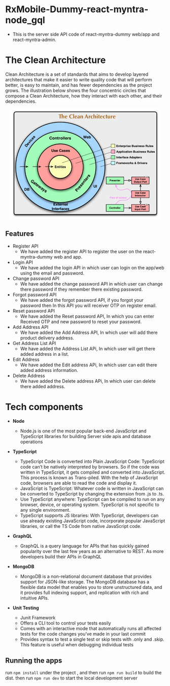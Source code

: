 # RxMobile-Dummy-react-myntra-node_gql

- This is the server side API code of react-myntra-dummy web/app and react-myntra-admin.

# The Clean Architecture

Clean Architecture is a set of standards that aims to develop layered architectures that make it easier to write quality code that will perform better, is easy to maintain, and has fewer dependencies as the project grows.
The illustration below shows the four concentric circles that compose a Clean Architecture, how they interact with each other, and their dependencies.

<p align="center">
    <img height="350" src="docs/images/high-level-diagram.jpg">
  </p>

## Features

- Register API
  - We have added the register API to register the user on the react-myntra-dummy web and app.
- Login API
  - We have added the login API in which user can login on the app/web using the email and password.
- Change password API
  - We have added the change password API in which user can change there password if they remember there existing password.
- Forgot password API
  - We have added the forgot password API, if you forgot your password then In this API you will receiver OTP on register email.
- Reset password API
  - We have added the Reset password API, In which you can enter Received OTP and new password to reset your password.
- Add Address API
  - We have added the Add Address API, In which user will add there product delivery address.
- Get Address List API
  - We have added the Address List APi, In which user will get there added address in a list.
- Edit Address
  - We have added the Edit address APi, In which user can edit there added address information.
- Delete Address
  - We have added the Delete address APi, In which user can delete there added address.

# Tech components

- **Node**

  - Node.js is one of the most popular back-end JavaScript and TypeScript libraries for building Server side apis and database operations

- **TypeScript**

  - TypeScript Code is converted into Plain JavaScript Code: TypeScript code can’t be natively interpreted by browsers. So if the code was written in TypeScript, it gets compiled and converted into JavaScript. This process is known as Trans-piled. With the help of JavaScript code, browsers are able to read the code and display it.
  - JavaScript is TypeScript: Whatever code is written in JavaScript can be converted to TypeScript by changing the extension from .js to .ts.
  - Use TypeScript anywhere: TypeScript can be compiled to run on any browser, device, or operating system. TypeScript is not specific to any single environment.
  - TypeScript supports JS libraries: With TypeScript, developers can use already existing JavaScript code, incorporate popular JavaScript libraries, or call the TS Code from native JavaScript code.

- **GraphQL**

  - GraphQL is a query language for APIs that has quickly gained popularity over the last few years as an alternative to REST. As more developers build their APIs in GraphQL

- **MongoDB**

  - MongoDB is a non-relational document database that provides support for JSON-like storage. The MongoDB database has a flexible data model that enables you to store unstructured data, and it provides full indexing support, and replication with rich and intuitive APIs.

- **Unit Testing**
  - Junit Framework
  - Offers a CLI tool to control your tests easily
  - Comes with an interactive mode that automatically runs all affected tests for the code changes you’ve made in your last commit
  - Provides syntax to test a single test or skip tests with .only and .skip. This feature is useful when debugging individual
    tests

## Running the apps

run `npm install` under the project , and then run `npm run build` to build the dist.
then run `npm run dev` to start the local development server
